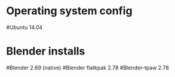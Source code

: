 Operating system config
============

#Ubuntu 14.04

Blender installs 
============

#Blender 2.69 (native)
#Blender flatkpak 2.78
#Blender-tpaw 2.78
